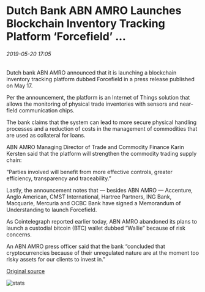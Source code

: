 # Dutch Bank ABN AMRO Launches Blockchain Inventory Tracking Platform ‘Forcefield’ ...

###### 2019-05-20 17:05

Dutch bank ABN AMRO announced that it is launching a blockchain inventory tracking platform dubbed Forcefield in a press release published on May 17.

Per the announcement, the platform is an Internet of Things solution that allows the monitoring of physical trade inventories with sensors and near-field communication chips.

The bank claims that the system can lead to more secure physical handling processes and a reduction of costs in the management of commodities that are used as collateral for loans.

ABN AMRO Managing Director of Trade and Commodity Finance Karin Kersten said that the platform will strengthen the commodity trading supply chain:

“Parties involved will benefit from more effective controls, greater efficiency, transparency and traceability.”

Lastly, the announcement notes that — besides ABN AMRO — Accenture, Anglo American, CMST International, Hartree Partners, ING Bank, Macquarie, Mercuria and OCBC Bank have signed a Memorandum of Understanding to launch Forcefield.

As Cointelegraph reported earlier today, ABN AMRO abandoned its plans to launch a custodial bitcoin (BTC) wallet dubbed “Wallie” because of risk concerns.

An ABN AMRO press officer said that the bank “concluded that cryptocurrencies because of their unregulated nature are at the moment too risky assets for our clients to invest in.”

[Original source](https://cointelegraph.com/news/dutch-bank-abn-amro-launches-blockchain-inventory-tracking-platform-forcefield)

![stats](https://c.statcounter.com/11760860/0/a89fa40b/1/ "stats")